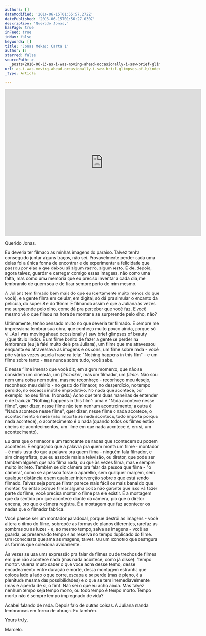 ```yaml
---
authors: []
dateModified: '2016-06-15T01:55:57.272Z'
datePublished: '2016-06-15T01:56:27.030Z'
description: 'Querido Jonas,'
hasPage: true
inFeed: true
inNav: false
keywords: []
title: 'Jonas Mekas: Carta 1'
author: []
starred: false
sourcePath: >-
  _posts/2016-06-15-as-i-was-moving-ahead-occasionally-i-saw-brief-glimpses-of-b.md
url: as-i-was-moving-ahead-occasionally-i-saw-brief-glimpses-of-b/index.html
_type: Article

---
```

<iframe src="https://cdn.embedly.com/widgets/media.html?src=https://www.youtube.com/embed/NOwescpyMqQ?feature=oembed&amp;url=http://www.youtube.com/watch?v=NOwescpyMqQ&amp;image=https://i.ytimg.com/vi/NOwescpyMqQ/hqdefault.jpg&amp;key=b7d04c9b404c499eba89ee7072e1c4f7&amp;type=text/html&amp;schema=youtube" width="640" height="480" scrolling="no" frameborder="0" allowfullscreen="" style=""></iframe>

Querido Jonas,

Eu deveria ter filmado as minhas imagens do paraíso. Talvez tenha conseguido juntar alguns traços, não sei. Provavelmente perder cada uma delas foi a única forma de encontrar e de experimentar a felicidade que passou por elas e que deixou ali algum rastro, algum resto. E de, depois, agora talvez, guardar e carregar comigo essas imagens, não como uma falta, mas como uma memória que eu preciso inventar a cada dia, me lembrando de quem sou e de ficar sempre perto de mim mesmo.

A Juliana tem filmado bem mais do que eu (certamente muito menos do que você), e a gente filma em celular, em digital, só dá pra simular o encanto da película, do super 8 e do 16mm. E filmando assim é que a Juliana às vezes me surpreende pelo olho, como dá pra perceber que você faz. E você mesmo vê o que filmou na hora de montar e se surpreende pelo olho, não?

Ultimamente, tenho pensado muito no que deveria ter filmado. E sempre me impressiona lembrar sua obra, que conheço muito pouco ainda, porque só vi _As I was moving ahead occasionally I saw brief glimpses of beauty _(que título lindo). É um filme bonito de fazer a gente se perder na lembrança (eu já falei muito dele pra Juliana), um filme que me atravessou enquanto eu atravessava as imagens e os sons, um filme sobre nada - você põe várias vezes aquela frase na tela: "Nothing happens in this film" - e um filme sobre tanto - mas nunca sobre tudo, você sabe.

É nesse filme imenso que você diz, em algum momento, que não se considera um cineasta, um _filmmaker_, mas um filmador, um _filmer_. Não sou nem uma coisa nem outra, mas me reconheço - reconheço meu desejo, reconheço meu delírio - no gesto do filmador, no desperdício, no tempo perdido, no excesso inútil e improdutivo. No nada que acontece, por exemplo, no seu filme. (Nonada.) Acho que tem duas maneiras de entender e de traduzir "Nothing happens in this film": uma é "Nada acontece nesse filme", quer dizer, nesse filme não tem nenhum acontecimento; a outra é "Nada acontece nesse filme", quer dizer, nesse filme o nada acontece, o acontecimento é nada (não importa se nada acontece, tudo importa porque nada acontece), o acontecimento é o nada (quando todos os filmes estão cheios de acontecimentos, um filme em que nada acontece é, em si, um acontecimento).

Eu diria que o filmador é um fabricante de nadas que acontecem ou podem acontecer. É engraçado que a palavra pra quem monta um filme - montador - é mais justa do que a palavra pra quem filma - ninguém fala filmador, e sim cinegrafista, que eu associo mais a televisão, ou diretor, que pode ser também alguém que não filma nada, ou que às vezes filma, mas é sempre muito indireto. Também se diz câmera pra falar da pessoa que filma - "o câmera", como se a pessoa fosse o aparelho, sem qualquer margem, sem qualquer distância e sem qualquer intervenção sobre o que está sendo filmado. Talvez seja porque filmar parece mais fácil ou mais banal do que montar. Ou então porque filmar alguma coisa não garante que isso vá fazer parte do filme, você precisa montar o filme pra ele existir. É a montagem que dá sentido pro que acontece diante da câmera, pro que o diretor encena, pro que o câmera registra. É a montagem que faz acontecer os nadas que o filmador fabrica.

Você parece ser um montador paradoxal, porque destrói as imagens - você altera o ritmo do filme, sobrepõe as formas de planos diferentes, rarefaz as sombras ou as luzes - e, ao mesmo tempo, salva as imagens - você as guarda, as preserva do tempo e as reserva no tempo duplicado do filme. Um iconoclasta que ama as imagens, talvez. Ou um iconófilo que desfigura as formas que coleciona avidamente.

Às vezes se usa uma expressão pra falar de filmes ou de trechos de filmes em que não acontece nada (mas nada acontece, como já disse): "tempo morto". Queria muito saber o que você acha desse termo, desse encadeamento entre duração e morte, dessa montagem estranha que coloca lado a lado o que corre, escapa e se perde (mas é pleno, é a plenitude mesma das possibilidades) e o que se tem irremediavelmente (mas é a perda de si, o fim). Não sei o que eu acho ainda. Mas talvez nenhum tempo seja tempo morto, ou todo tempo é tempo morto. Tempo morto não é sempre tempo impregnado de vida?

Acabei falando de nada. Depois falo de outras coisas. A Juliana manda lembranças em forma de abraço. Eu também.

Yours truly,

Marcelo.